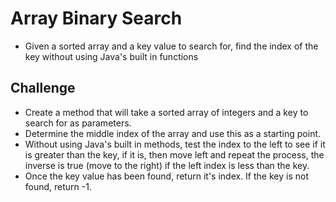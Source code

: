 # Array Binary Search
- Given a sorted array and a key value to search for, find the index of the key without using Java's built in functions

## Challenge
- Create a method that will take a sorted array of integers and a key to search for as parameters.
- Determine the middle index of the array and use this as a starting point.
- Without using Java's built in methods, test the index to the left to see if it is greater than the key, if it is, then move left and repeat the process, the inverse is true (move to the right) if the left index is less than the key.
- Once the key value has been found, return it's index. If the key is not found, return -1.
